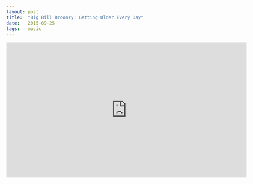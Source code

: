 ```yaml
---
layout: post
title:  "Big Bill Broonzy: Getting Older Every Day"
date:   2015-09-25
tags:   music
---
```


<iframe width="640" height="360" src="https://www.youtube.com/embed/hIWBbeUge5c"frameborder="0"></iframe>

